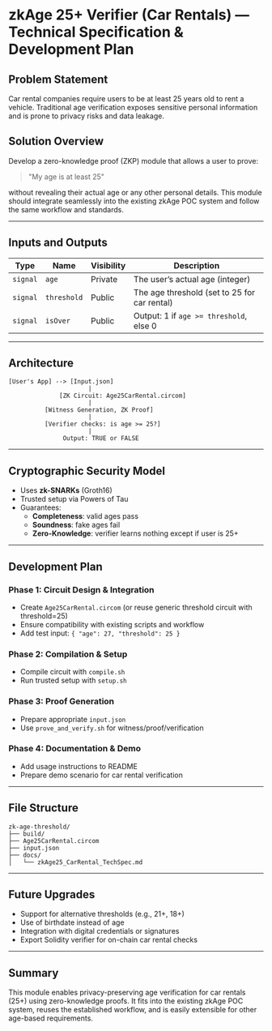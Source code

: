 # zkAge 25+ Verifier (Car Rentals) — Technical Specification & Development Plan

## Problem Statement

Car rental companies require users to be at least 25 years old to rent a vehicle. Traditional age verification exposes sensitive personal information and is prone to privacy risks and data leakage.

## Solution Overview

Develop a zero-knowledge proof (ZKP) module that allows a user to prove:

> "My age is at least 25"

without revealing their actual age or any other personal details. This module should integrate seamlessly into the existing zkAge POC system and follow the same workflow and standards.

---

## Inputs and Outputs

| Type     | Name        | Visibility | Description                                   |
| -------- | ----------- | ---------- | --------------------------------------------- |
| `signal` | `age`       | Private    | The user’s actual age (integer)               |
| `signal` | `threshold` | Public     | The age threshold (set to 25 for car rental)  |
| `signal` | `isOver`    | Public     | Output: 1 if `age >= threshold`, else 0       |

---

## Architecture

```
[User's App] --> [Input.json]
                      |
              [ZK Circuit: Age25CarRental.circom]
                      |
          [Witness Generation, ZK Proof]
                      |
          [Verifier checks: is age >= 25?]
                      |
               Output: TRUE or FALSE
```

---

## Cryptographic Security Model

- Uses **zk-SNARKs** (Groth16)
- Trusted setup via Powers of Tau
- Guarantees:
  - **Completeness**: valid ages pass
  - **Soundness**: fake ages fail
  - **Zero-Knowledge**: verifier learns nothing except if user is 25+

---

## Development Plan

### Phase 1: Circuit Design & Integration
- Create `Age25CarRental.circom` (or reuse generic threshold circuit with threshold=25)
- Ensure compatibility with existing scripts and workflow
- Add test input: `{ "age": 27, "threshold": 25 }`

### Phase 2: Compilation & Setup
- Compile circuit with `compile.sh`
- Run trusted setup with `setup.sh`

### Phase 3: Proof Generation
- Prepare appropriate `input.json`
- Use `prove_and_verify.sh` for witness/proof/verification

### Phase 4: Documentation & Demo
- Add usage instructions to README
- Prepare demo scenario for car rental verification

---

## File Structure

```
zk-age-threshold/
├── build/
├── Age25CarRental.circom
├── input.json
├── docs/
│   └── zkAge25_CarRental_TechSpec.md
```

---

## Future Upgrades
- Support for alternative thresholds (e.g., 21+, 18+)
- Use of birthdate instead of age
- Integration with digital credentials or signatures
- Export Solidity verifier for on-chain car rental checks

---

## Summary
This module enables privacy-preserving age verification for car rentals (25+) using zero-knowledge proofs. It fits into the existing zkAge POC system, reuses the established workflow, and is easily extensible for other age-based requirements.
